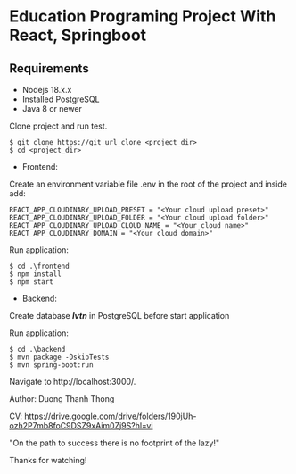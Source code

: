 # Education Programing Project With React, Springboot

## Requirements

* Nodejs 18.x.x
* Installed PostgreSQL
* Java 8 or newer

Clone project and run test.
```
$ git clone https://git_url_clone <project_dir>
$ cd <project_dir>
```

* Frontend:

Create an environment variable file .env in the root of the project and inside add:
```
REACT_APP_CLOUDINARY_UPLOAD_PRESET = "<Your cloud upload preset>"
REACT_APP_CLOUDINARY_UPLOAD_FOLDER = "<Your cloud upload folder>"
REACT_APP_CLOUDINARY_UPLOAD_CLOUD_NAME = "<Your cloud name>"
REACT_APP_CLOUDINARY_DOMAIN = "<Your cloud domain>"
```
Run application:
```
$ cd .\frontend
$ npm install
$ npm start
```

* Backend:

Create database ***lvtn*** in PostgreSQL before start application

Run application:
```
$ cd .\backend
$ mvn package -DskipTests
$ mvn spring-boot:run
```

Navigate to http://localhost:3000/.


Author: Duong Thanh Thong


CV: https://drive.google.com/drive/folders/190jUh-ozh2P7mb8foC9DSZ9xAim0Zj9S?hl=vi

"On the path to success there is no footprint of the lazy!"

Thanks for watching!

